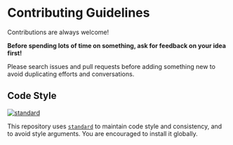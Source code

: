 # Contributing Guidelines

Contributions are always welcome!

**Before spending lots of time on something, ask for feedback on your idea first!**

Please search issues and pull requests before adding something new to avoid duplicating efforts and conversations.

## Code Style

[![standard][standard-image]][standard-url]

This repository uses [`standard`][standard-url] to maintain code style and consistency, and to avoid style arguments. You are encouraged to install it globally.

[standard-image]: https://cdn.rawgit.com/feross/standard/master/badge.svg
[standard-url]: https://github.com/feross/standard